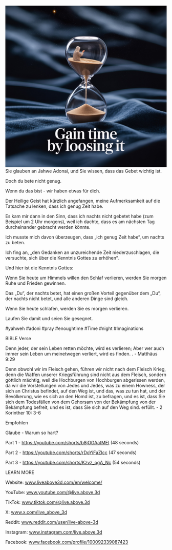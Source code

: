 ![Video cover image](../cover.jpeg)
Sie glauben an Jahwe Adonai, und Sie wissen, dass das Gebet wichtig ist.

Doch du bete nicht genug.

Wenn du das bist - wir haben etwas für dich.

Der Heilige Geist hat kürzlich angefangen, meine Aufmerksamkeit auf die Tatsache zu lenken, dass ich genug Zeit habe.

Es kam mir dann in den Sinn, dass ich nachts nicht gebetet habe (zum Beispiel um 2 Uhr morgens), weil ich dachte, dass es am nächsten Tag durcheinander gebracht werden könnte.

Ich musste mich davon überzeugen, dass „ich genug Zeit habe“, um nachts zu beten.

Ich fing an, „den Gedanken an unzureichende Zeit niederzuschlagen, die versuchte, sich über die Kenntnis Gottes zu erhöhen“.

Und hier ist die Kenntnis Gottes:

Wenn Sie heute um Himmels willen den Schlaf verlieren, werden Sie morgen Ruhe und Frieden gewinnen.

Das „Du“, der nachts betet, hat einen großen Vorteil gegenüber dem „Du“, der nachts nicht betet, und alle anderen Dinge sind gleich.

Wenn Sie heute schlafen, werden Sie es morgen verlieren.

Laufen Sie damit und seien Sie gesegnet.


#yahweh #adoni #pray #enoughtime #Time #night #Imaginations


BIBLE Verse

Denn jeder, der sein Leben retten möchte, wird es verlieren; Aber wer auch immer sein Leben um meinetwegen verliert, wird es finden. . - Matthäus 9:29

Denn obwohl wir im Fleisch gehen, führen wir nicht nach dem Fleisch Krieg, denn die Waffen unserer Kriegsführung sind nicht aus dem Fleisch, sondern göttlich mächtig, weil die Hochburgen von Hochburgen abgerissen werden, da wir die Vorstellungen von Jedes und Jedes, was zu einem Howness, der sich an Christus befindet, auf den Weg ist, und das, was zu tun hat, und der Bevölkerung, wie es sich an den Homd ist, zu befragen, und es ist, dass Sie sich dem Todesfällen von dem Gehorsam von der Bekämpfung von der Bekämpfung befreit, und es ist, dass Sie sich auf den Weg sind. erfüllt. - 2 Korinther 10: 3-6

Empfohlen


Glaube - Warum so hart?

Part 1 - https://youtube.com/shorts/b8jOGAatMEI (48 seconds)

Part 2 - https://youtube.com/shorts/rDoYiFaZIcc (47 seconds)

Part 3 - https://youtube.com/shorts/Kzvz_ogA_Nc (54 seconds)

LEARN MORE


Website: www.liveabove3d.com/en/welcome/

YouTube: www.youtube.com/@live.above.3d

TikTok: www.tiktok.com/@live.above.3d

X: www.x.com/live_above_3d

Reddit: www.reddit.com/user/live-above-3d

Instagram: www.instagram.com/live.above.3d

Facebook: www.facebook.com/profile/100092339087423
